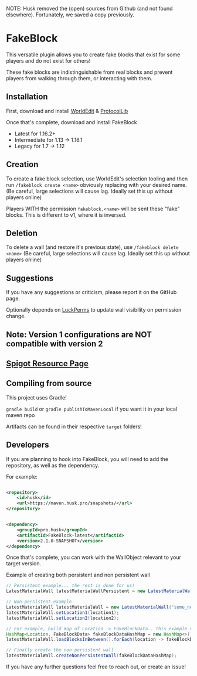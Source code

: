 NOTE: Husk removed the (open) sources from Github (and not found elsewhere).
      Fortunately, we saved a copy previously.

# FakeBlock

This versatile plugin allows you to create fake blocks that exist for some players and do not exist for others!

These fake blocks are indistinguishable from real blocks and prevent players from walking through them, or interacting
with them.

## Installation

First, download and install [WorldEdit](https://dev.bukkit.org/projects/worldedit)
& [ProtocolLib](https://www.spigotmc.org/resources/protocollib.1997/)

Once that's complete, download and install FakeBlock

- Latest for 1.16.2+
- Intermediate for 1.13 -> 1.16.1
- Legacy for 1.7 -> 1.12

## Creation

To create a fake block selection, use WorldEdit's selection tooling and then run ``/fakeblock create <name>``
obviously replacing <name> with your desired name. (Be careful, large selections will cause lag. Ideally set this up
without players online)

Players WITH the permission
``fakeblock.<name>`` will be sent these "fake" blocks. This is different to v1, where it is inversed.

## Deletion

To delete a wall (and restore it's previous state), use ``/fakeblock delete <name>`` (Be careful, large selections will
cause lag. Ideally set this up without players online)

## Suggestions

If you have any suggestions or criticism, please report it on the GitHub page.

Optionally depends on [LuckPerms](https://luckperms.net/) to update wall visibility on permission change.

## Note: Version 1 configurations are NOT compatible with version 2

## [Spigot Resource Page](https://www.spigotmc.org/resources/fakeblock.12830/)

## Compiling from source

This project uses Gradle!

```gradle build``` or ```gradle publishToMavenLocal``` if you want it in your local maven repo

Artifacts can be found in their respective ``target`` folders!

## Developers

If you are planning to hook into FakeBlock, you will need to add the repository, as well as the dependency.

For example:

```xml

<repository>
    <id>husk</id>
    <url>https://maven.husk.pro/snapshots/</url>
</repository>
```

```xml

<dependency>
    <groupId>pro.husk</groupId>
    <artifactId>FakeBlock-latest</artifactId>
    <version>2.1.0-SNAPSHOT</version>
</dependency>
```

Once that's complete, you can work with the WallObject relevant to your target version.

Example of creating both persistent and non persistent wall

```java
// Persistent example... the rest is done for us!
LatestMaterialWall latestMaterialWallPersistent = new LatestMaterialWall("some_persistent_wall", location1, location2);

// Non-persistent example
LatestMaterialWall latestMaterialWall = new LatestMaterialWall("some_non_persistent_wall");
latestMaterialWall.setLocation1(location1);
latestMaterialWall.setLocation2(location2);

// For example, build map of Location -> FakeBlockData.. This example uses the world data, however, you might want to load from a schematic or something.
HashMap<Location, FakeBlockData> fakeBlockDataHashMap = new HashMap<>();
latestMaterialWall.loadBlocksInBetween().forEach(location -> fakeBlockDataHashMap.put(location, new FakeBlockData(location.getBlock().getBlockData())));

// Finally create the non persistent wall
latestMaterialWall.createNonPersistentWall(fakeBlockDataHashMap);
```

If you have any further questions feel free to reach out, or create an issue!
